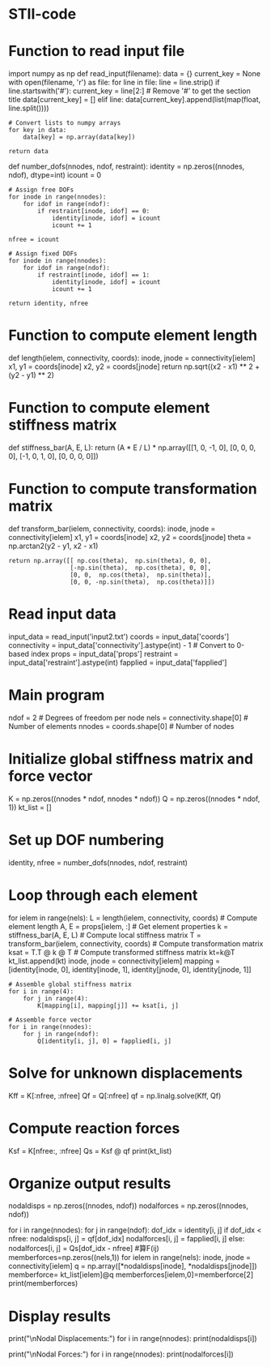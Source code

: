 # STII-code
# Function to read input file
import numpy as np
def read_input(filename):
    data = {}
    current_key = None
    with open(filename, 'r') as file:
        for line in file:
            line = line.strip()
            if line.startswith('#'):
                current_key = line[2:]  # Remove '#' to get the section title
                data[current_key] = []
            elif line:
                data[current_key].append(list(map(float, line.split())))
    
    # Convert lists to numpy arrays
    for key in data:
        data[key] = np.array(data[key])

    return data
def number_dofs(nnodes, ndof, restraint):
    identity = np.zeros((nnodes, ndof), dtype=int)
    icount = 0

    # Assign free DOFs
    for inode in range(nnodes):
        for idof in range(ndof):
            if restraint[inode, idof] == 0:
                identity[inode, idof] = icount
                icount += 1

    nfree = icount

    # Assign fixed DOFs
    for inode in range(nnodes):
        for idof in range(ndof):
            if restraint[inode, idof] == 1:
                identity[inode, idof] = icount
                icount += 1

    return identity, nfree
# Function to compute element length
def length(ielem, connectivity, coords):
    inode, jnode = connectivity[ielem]
    x1, y1 = coords[inode]
    x2, y2 = coords[jnode]
    return np.sqrt((x2 - x1) ** 2 + (y2 - y1) ** 2)
# Function to compute element stiffness matrix
def stiffness_bar(A, E, L):
    return (A * E / L) * np.array([[1, 0, -1, 0],
                                   [0, 0,  0, 0],
                                   [-1, 0, 1, 0],
                                   [0, 0,  0, 0]])
# Function to compute transformation matrix
def transform_bar(ielem, connectivity, coords):
    inode, jnode = connectivity[ielem]
    x1, y1 = coords[inode]
    x2, y2 = coords[jnode]
    theta = np.arctan2(y2 - y1, x2 - x1)

    return np.array([[ np.cos(theta),  np.sin(theta), 0, 0],
                     [-np.sin(theta),  np.cos(theta), 0, 0],
                     [0, 0,  np.cos(theta),  np.sin(theta)],
                     [0, 0, -np.sin(theta),  np.cos(theta)]])

# Read input data
input_data = read_input('input2.txt')
coords = input_data['coords']
connectivity = input_data['connectivity'].astype(int) - 1  # Convert to 0-based index
props = input_data['props']
restraint = input_data['restraint'].astype(int)
fapplied = input_data['fapplied']
# Main program
ndof = 2  # Degrees of freedom per node
nels = connectivity.shape[0]  # Number of elements
nnodes = coords.shape[0]      # Number of nodes

# Initialize global stiffness matrix and force vector
K = np.zeros((nnodes * ndof, nnodes * ndof))
Q = np.zeros((nnodes * ndof, 1))
kt_list = []
# Set up DOF numbering
identity, nfree = number_dofs(nnodes, ndof, restraint)

# Loop through each element
for ielem in range(nels):
    L = length(ielem, connectivity, coords)  # Compute element length
    A, E = props[ielem, :]                   # Get element properties
    k = stiffness_bar(A, E, L)               # Compute local stiffness matrix
    T = transform_bar(ielem, connectivity, coords)  # Compute transformation matrix
    ksat = T.T @ k @ T                       # Compute transformed stiffness matrix
    kt=k@T
    kt_list.append(kt)
    inode, jnode = connectivity[ielem]
    mapping = [identity[inode, 0], identity[inode, 1],
               identity[jnode, 0], identity[jnode, 1]]

    # Assemble global stiffness matrix
    for i in range(4):
        for j in range(4):
            K[mapping[i], mapping[j]] += ksat[i, j]
    
    # Assemble force vector
    for i in range(nnodes):
        for j in range(ndof):
            Q[identity[i, j], 0] = fapplied[i, j]
# Solve for unknown displacements
Kff = K[:nfree, :nfree]
Qf = Q[:nfree]
qf = np.linalg.solve(Kff, Qf)
# Compute reaction forces
Ksf = K[nfree:, :nfree]
Qs = Ksf @ qf
print(kt_list)
# Organize output results
nodaldisps = np.zeros((nnodes, ndof))
nodalforces = np.zeros((nnodes, ndof))

for i in range(nnodes):
    for j in range(ndof):
        dof_idx = identity[i, j]
        if dof_idx < nfree:
            nodaldisps[i, j] = qf[dof_idx]
            nodalforces[i, j] = fapplied[i, j]
        else:
            nodalforces[i, j] = Qs[dof_idx - nfree]
#算F(ij)
memberforces=np.zeros((nels,1))
for ielem in range(nels):
    inode, jnode = connectivity[ielem]
    q = np.array([*nodaldisps[inode], *nodaldisps[jnode]])
    memberforce= kt_list[ielem]@q
    memberforces[ielem,0]=memberforce[2]
print(memberforces)
# Display results
print("\nNodal Displacements:")
for i in range(nnodes):
    print(nodaldisps[i])

print("\nNodal Forces:")
for i in range(nnodes):
    print(nodalforces[i])
